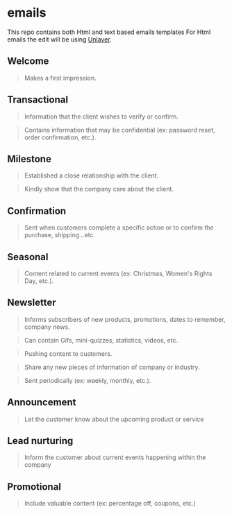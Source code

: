 # emails

This repo contains both Html and text based emails templates
For Html emails the edit will be using [Unlayer](https://unlayer.com/).

## Welcome 

> Makes a first impression.

## Transactional

>	Information that the client wishes to verify or confirm.

> Contains information that may be confidential (ex: password reset, order confirmation, etc.).

## Milestone

> Established a close relationship with the client.

>	Kindly show that the company care about the client.

## Confirmation 

> Sent when customers complete a specific action or to confirm the purchase, shipping...etc.

## Seasonal

>	Content related to current events (ex: Christmas, Women's Rights Day, etc.).

## Newsletter

> Informs subscribers of new products, promotions, dates to remember, company news.

> Can contain Gifs, mini-quizzes, statistics, videos, etc.

> Pushing content to customers.

> Share any new pieces of information of company or industry.

> Sent periodically (ex: weekly, monthly, etc.).

##	Announcement

>	Let the customer know about the upcoming product or service

##	Lead nurturing

> Inform the customer about current events happening within the company

## Promotional

> Include valuable content (ex: percentage off, coupons, etc.)
